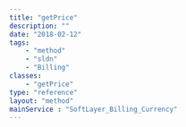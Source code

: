 ```yaml
---
title: "getPrice"
description: ""
date: "2018-02-12"
tags:
    - "method"
    - "sldn"
    - "Billing"
classes:
    - "getPrice"
type: "reference"
layout: "method"
mainService : "SoftLayer_Billing_Currency"
---
```

